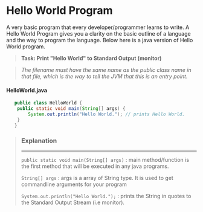 # Hello World Program

A very basic program that every developer/programmer learns to write. A Hello World Program gives you a clarity on the basic outline of a language and the way to program the language.
Below here is a java version of Hello World program.

> **Task: Print "Hello World" to Standard Output (monitor)**

> *The filename must have the same name as the public class name in that file, which is the way to tell the JVM that this is an entry point.*

#### HelloWorld.java
```java
   public class HelloWorld {
    public static void main(String[] args) {
        System.out.println("Hello World."); // prints Hello World.
    }
   }
```
> ### Explanation 
> ---
> `public static void main(String[] args)` : main method/function is the first method that will be executed in any java programs.
>
> `String[] args` : args is a array of String type. It is used to get commandline arguments for your program           
> 
> `System.out.println("Hello World.");` : prints the String in quotes to the Standard Output Stream (i.e monitor).
